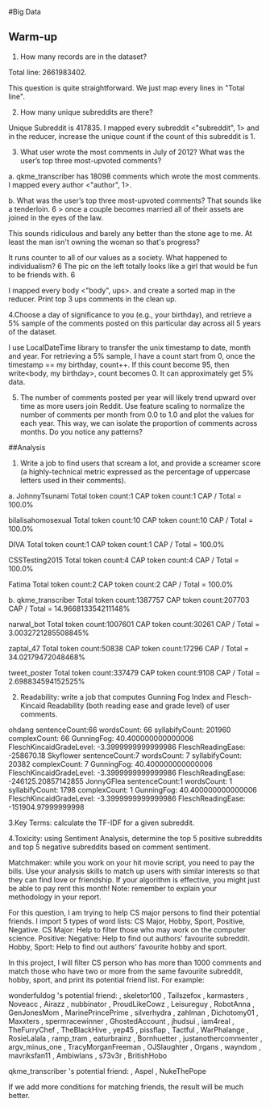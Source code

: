 #Big Data

## Warm-up
1. How many records are in the dataset?

Total line: 	2661983402.

This question is quite straightforward. We just map every lines in "Total line". 

2. How many unique subreddits are there?
 
Unique Subreddit is 417835. I mapped every subreddit <"subreddit", 1> and in the reducer, increase the unique count if the count of this subreddit is 1. 
   
3. What user wrote the most comments in July of 2012? What was the user’s top three most-upvoted comments?

a. qkme_transcriber has 18098 comments which wrote the most comments. I mapped every author <"author", 1>.

b. What was the user’s top three most-upvoted comments?
That sounds like a tenderloin. 	6
&gt; once a couple becomes married all of their assets are joined in the eyes of the law.

This sounds ridiculous and barely any better than the stone age to me. At least the man isn't owning the woman so that's progress?

It runs counter to all of our values as a society. What happened to individualism?	6
The pic on the left totally looks like a girl that would be fun to be friends with. 	6

I mapped every body <"body", ups>. and create a sorted map in the reducer. Print top 3 ups comments in the clean up.

4.Choose a day of significance to you (e.g., your birthday), and retrieve a 5% sample of the comments posted on this particular day across all 5 years of the dataset.

I use LocalDateTime library to transfer the unix timestamp to date, month and year. For retrieving a 5% sample, I have a count start from 0, once the timestamp == my birthday, count++. 
If this count become 95, then write<body, my birthday>, count becomes 0. It can approximately get 5% data.

5. The number of comments posted per year will likely trend upward over time as more users join Reddit. Use feature scaling to normalize the number of comments per month from 0.0 to 1.0 and plot the values for each year. This way, we can isolate the proportion of comments across months. Do you notice any patterns?

##Analysis
1. Write a job to find users that scream a lot, and provide a screamer score (a highly-technical metric expressed as the percentage of uppercase letters used in their comments).

a. JohnnyTsunami	Total token count:1	CAP token count:1	CAP / Total = 100.0% 

bilalisahomosexual	Total token count:10	CAP token count:10	CAP / Total = 100.0%

DIVA	Total token count:1	CAP token count:1	CAP / Total = 100.0%

CSSTesting2015	Total token count:4	CAP token count:4	CAP / Total = 100.0%

Fatima	Total token count:2	CAP token count:2	CAP / Total = 100.0%

b. qkme_transcriber	Total token count:1387757	CAP token count:207703	CAP / Total = 14.966813354211148%

narwal_bot	Total token count:1007601	CAP token count:30261	CAP / Total = 3.0032721285508845%

zaptal_47	Total token count:50838	CAP token count:17296	CAP / Total = 34.02179472048468%

tweet_poster	Total token count:337479	CAP token count:9108	CAP / Total = 2.698834594152525%

2. Readability: write a job that computes Gunning Fog Index and Flesch-Kincaid Readability (both reading ease and grade level) of user comments.

ohdang	sentenceCount:66	wordsCount: 66	syllabifyCount: 201960	complexCount: 66
GunningFog: 40.400000000000006
FleschKincaidGradeLevel: -3.3999999999999986
FleschReadingEase: -258670.18
Skyflower	sentenceCount:7	wordsCount: 7	syllabifyCount: 20382	complexCount: 7
GunningFog: 40.400000000000006
FleschKincaidGradeLevel: -3.3999999999999986
FleschReadingEase: -246125.20857142855
JonnyGFlea	sentenceCount:1	wordsCount: 1	syllabifyCount: 1798	complexCount: 1
GunningFog: 40.400000000000006
FleschKincaidGradeLevel: -3.3999999999999986
FleschReadingEase: -151904.97999999998

3.Key Terms: calculate the TF-IDF for a given subreddit.

4.Toxicity: using Sentiment Analysis, determine the top 5 positive subreddits and top 5 negative subreddits based on comment sentiment.


Matchmaker: while you work on your hit movie script, you need to pay the bills. Use your analysis skills to match up users with similar interests so that they can find love or friendship. If your algorithm is effective, you might just be able to pay rent this month!
Note: remember to explain your methodology in your report.

For this question, I am trying to help CS major persons to find their potential friends. 
I import 5 types of word lists: CS Major, Hobby, Sport, Positive, Negative. 
CS Major: Help to filter those who may work on the computer science. 
Positive: Negative: Help to find out authors' favourite subreddit. 
Hobby, Sport: Help to find out authors' favourite hobby and sport.

In this project, I will filter CS person who has more than 1000 comments and match those who have two or more from the same favourite subreddit, hobby, sport,
 and print its potential friend list.
 For example: 
  
wonderfuldog	's potential friend: 
, 	skeletor100
, 	Tailszefox
, 	karmasters
, 	Noveacc
, 	Airazz
, 	nubbinator
, 	ProudLikeCowz
, 	Leisureguy
, 	RobotAnna
, 	GenJonesMom
, 	MarinePrincePrime
, 	silverhydra
, 	zahlman
, 	Dichotomy01
, 	Maxxters
, 	spermracewinner
, 	GhostedAccount
, 	jhudsui
, 	iam4real
, 	TheFurryChef
, 	TheBlackHive
, 	yep45
, 	pissflap
, 	Tactful
, 	WarPhalange
, 	RosieLalala
, 	ramp_tram
, 	eaturbrainz
, 	Bornhuetter
, 	justanothercommenter
, 	argv_minus_one
, 	TracyMorganFreeman
, 	OJSlaughter
, 	Organs
, 	wayndom
, 	mavriksfan11
, 	Ambiwlans
, 	s73v3r
, 	BritishHobo
	
 
qkme_transcriber	's potential friend: 
, 	Aspel
, 	NukeThePope
	
If we add more conditions for matching friends, the result will be much better.